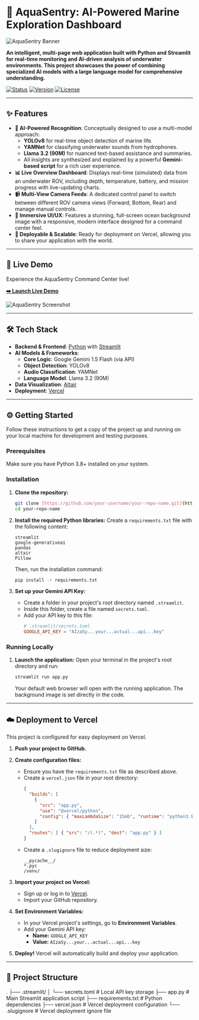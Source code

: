 # 🌊 AquaSentry: AI-Powered Marine Exploration Dashboard

![AquaSentry Banner](https://placehold.co/1200x300/0a2540/a7c7ee?text=AquaSentry%20Command%20Center)

**An intelligent, multi-page web application built with Python and Streamlit for real-time monitoring and AI-driven analysis of underwater environments. This project showcases the power of combining specialized AI models with a large language model for comprehensive understanding.**

[![Status](https://img.shields.io/badge/status-active-success.svg)](https://github.com/your-username/your-repo-name)
[![Version](https://img.shields.io/badge/version-1.0.0-blue.svg)](https://github.com/your-username/your-repo-name)
[![License](https://img.shields.io/badge/license-MIT-green.svg)](LICENSE)

---

## ✨ Features

- **🐠 AI-Powered Recognition**: Conceptually designed to use a multi-model approach:
    - **YOLOv8** for real-time object detection of marine life.
    - **YAMNet** for classifying underwater sounds from hydrophones.
    - **Llama 3.2 (90M)** for nuanced text-based assistance and summaries.
    - All insights are synthesized and explained by a powerful **Gemini-based script** for a rich user experience.
- **📊 Live Overview Dashboard**: Displays real-time (simulated) data from an underwater ROV, including depth, temperature, battery, and mission progress with live-updating charts.
- **📹 Multi-View Camera Feeds**: A dedicated control panel to switch between different ROV camera views (Forward, Bottom, Rear) and manage manual controls.
- **🎨 Immersive UI/UX**: Features a stunning, full-screen ocean background image with a responsive, modern interface designed for a command center feel.
- **🚀 Deployable & Scalable**: Ready for deployment on Vercel, allowing you to share your application with the world.

---

## 🚀 Live Demo

Experience the AquaSentry Command Center live!

**[➡️ Launch Live Demo](https://the-llm-model-for-hackathon.vercel.app/)**

![AquaSentry Screenshot](https://placehold.co/800x500/12294a/ffffff?text=AquaSentry%20Dashboard%20UI)

---

## 🛠️ Tech Stack

- **Backend & Frontend**: [Python](https://www.python.org/) with [Streamlit](https://streamlit.io/)
- **AI Models & Frameworks**:
    - **Core Logic**: Google Gemini 1.5 Flash (via API)
    - **Object Detection**: YOLOv8
    - **Audio Classification**: YAMNet
    - **Language Model**: Llama 3.2 (90M)
- **Data Visualization**: [Altair](https://altair-viz.github.io/)
- **Deployment**: [Vercel](https://vercel.com/)

---

## ⚙️ Getting Started

Follow these instructions to get a copy of the project up and running on your local machine for development and testing purposes.

### Prerequisites

Make sure you have Python 3.8+ installed on your system.

### Installation

1.  **Clone the repository:**
    ```bash
    git clone [https://github.com/your-username/your-repo-name.git](https://github.com/your-username/your-repo-name.git)
    cd your-repo-name
    ```

2.  **Install the required Python libraries:**
    Create a `requirements.txt` file with the following content:
    ```text
    streamlit
    google-generativeai
    pandas
    altair
    Pillow
    ```
    Then, run the installation command:
    ```bash
    pip install -r requirements.txt
    ```

3.  **Set up your Gemini API Key:**
    - Create a folder in your project's root directory named `.streamlit`.
    - Inside this folder, create a file named `secrets.toml`.
    - Add your API key to this file:
      ```toml
      # .streamlit/secrets.toml
      GOOGLE_API_KEY = "AIzaSy...your...actual...api...key"
      ```

### Running Locally

1.  **Launch the application:**
    Open your terminal in the project's root directory and run:
    ```bash
    streamlit run app.py
    ```
    Your default web browser will open with the running application. The background image is set directly in the code.

---

## ☁️ Deployment to Vercel

This project is configured for easy deployment on Vercel.

1.  **Push your project to GitHub.**

2.  **Create configuration files:**
    - Ensure you have the `requirements.txt` file as described above.
    - Create a `vercel.json` file in your root directory:
      ```json
      {
        "builds": [
          {
            "src": "app.py",
            "use": "@vercel/python",
            "config": { "maxLambdaSize": "15mb", "runtime": "python3.9" }
          }
        ],
        "routes": [ { "src": "/(.*)", "dest": "app.py" } ]
      }
      ```
    - Create a `.slugignore` file to reduce deployment size:
      ```
      __pycache__/
      *.pyc
      /venv/
      ```

3.  **Import your project on Vercel:**
    - Sign up or log in to [Vercel](https://vercel.com/).
    - Import your GitHub repository.

4.  **Set Environment Variables:**
    - In your Vercel project's settings, go to **Environment Variables**.
    - Add your Gemini API key:
      - **Name:** `GOOGLE_API_KEY`
      - **Value:** `AIzaSy...your...actual...api...key`

5.  **Deploy!** Vercel will automatically build and deploy your application.

---

## 📂 Project Structure


.
├── .streamlit/
│   └── secrets.toml      # Local API key storage
├── app.py                # Main Streamlit application script
├── requirements.txt      # Python dependencies
├── vercel.json           # Vercel deployment configuration
└── .slugignore           # Vercel deployment ignore file
